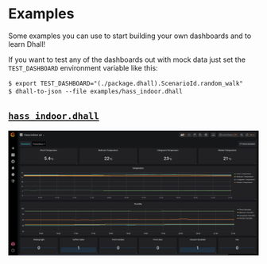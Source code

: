 # Examples

Some examples you can use to start building your own dashboards and to learn Dhall!

If you want to test any of the dashboards out with mock data just set the `TEST_DASHBOARD`  environment variable like this:

```
$ export TEST_DASHBOARD="(./package.dhall).ScenarioId.random_walk"
$ dhall-to-json --file examples/hass_indoor.dhall
```

## [`hass_indoor.dhall`](./hass_indoor.dhall)

![hass_indoor.png](../docs/screenshots/hass_indoor.png)
